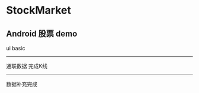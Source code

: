 # StockMarket
Android   股票  demo
------------------
ui  basic

------------------------
通联数据  完成K线

---------------
数据补充完成
